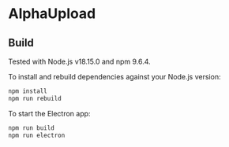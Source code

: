 # AlphaUpload

## Build

Tested with Node.js v18.15.0 and npm 9.6.4.

To install and rebuild dependencies against your Node.js version:

```sh
npm install
npm run rebuild
```

To start the Electron app:

```sh
npm run build
npm run electron
```
